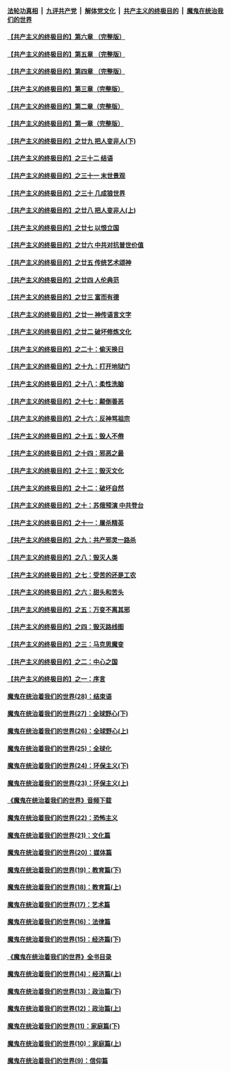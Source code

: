 

####  [法轮功真相](../../../../basic/blob/master/README.md?t=05271831) &nbsp;|&nbsp; [九评共产党](../../../../9ping.md/blob/master/README.md?t=05271831) &nbsp;|&nbsp; [解体党文化](../../../../jtdwh.md/blob/master/README.md?t=05271831)  &nbsp;|&nbsp; [共产主义的终极目的](../../../../gczydzjmd.md/blob/master/README.md?t=05271831) &nbsp;|&nbsp; [魔鬼在统治我们的世界](../../../../mgztzwmdsj.md/blob/master/README.md?t=05271831) 

#### [【共产主义的终极目的】第六章 （完整版）](../pages/nsc422/n11428913.md?t=05271831) 

#### [【共产主义的终极目的】第五章 （完整版）](../pages/nsc422/n11428912.md?t=05271831) 

#### [【共产主义的终极目的】第四章 （完整版）](../pages/nsc422/n11428907.md?t=05271831) 

#### [【共产主义的终极目的】第三章（完整版）](../pages/nsc422/n11428848.md?t=05271831) 

#### [【共产主义的终极目的】第二章（完整版）](../pages/nsc422/n11428831.md?t=05271831) 

#### [【共产主义的终极目的】第一章（完整版）](../pages/nsc422/n11417651.md?t=05271831) 

#### [【共产主义的终极目的】之廿九 把人变非人(下)](../pages/nsc422/n11344140.md?t=05271831) 

#### [【共产主义的终极目的】之三十二 结语](../pages/nsc422/n11360535.md?t=05271831) 

#### [【共产主义的终极目的】之三十一 末世景观](../pages/nsc422/n11351129.md?t=05271831) 

#### [【共产主义的终极目的】之三十 几成狼世界](../pages/nsc422/n11348280.md?t=05271831) 

#### [【共产主义的终极目的】之廿八 把人变非人(上)](../pages/nsc422/n11340492.md?t=05271831) 

#### [【共产主义的终极目的】之廿七 以恨立国](../pages/nsc422/n11336944.md?t=05271831) 

#### [【共产主义的终极目的】之廿六 中共对抗普世价值](../pages/nsc422/n11324785.md?t=05271831) 

#### [【共产主义的终极目的】之廿五 传统艺术颂神](../pages/nsc422/n11296396.md?t=05271831) 

#### [【共产主义的终极目的】之廿四 人伦典范](../pages/nsc422/n11296397.md?t=05271831) 

#### [【共产主义的终极目的】之廿三 富而有德](../pages/nsc422/n11283598.md?t=05271831) 

#### [【共产主义的终极目的】之廿一 神传语言文字](../pages/nsc422/n11263265.md?t=05271831) 

#### [【共产主义的终极目的】之廿二 破坏修炼文化](../pages/nsc422/n11245728.md?t=05271831) 

#### [【共产主义的终极目的】之二十：偷天换日](../pages/nsc422/n11238846.md?t=05271831) 

#### [【共产主义的终极目的】之十九：打开地狱门](../pages/nsc422/n11206376.md?t=05271831) 

#### [【共产主义的终极目的】之十八：柔性洗脑](../pages/nsc422/n11199994.md?t=05271831) 

#### [【共产主义的终极目的】之十七：颠倒善恶](../pages/nsc422/n11179782.md?t=05271831) 

#### [【共产主义的终极目的】之十六：反神骂祖宗](../pages/nsc422/n11166798.md?t=05271831) 

#### [【共产主义的终极目的】之十五：毁人不倦](../pages/nsc422/n11166792.md?t=05271831) 

#### [【共产主义的终极目的】之十四：邪恶之最](../pages/nsc422/n11150249.md?t=05271831) 

#### [【共产主义的终极目的】之十三：毁灭文化](../pages/nsc422/n11135227.md?t=05271831) 

#### [【共产主义的终极目的】之十二：破坏自然](../pages/nsc422/n11135214.md?t=05271831) 

#### [【共产主义的终极目的】之十：苏俄预演 中共登台](../pages/nsc422/n11118424.md?t=05271831) 

#### [【共产主义的终极目的】之十一：屠杀精英](../pages/nsc422/n11118442.md?t=05271831) 

#### [【共产主义的终极目的】之九：共产邪灵一路杀](../pages/nsc422/n11114139.md?t=05271831) 

#### [【共产主义的终极目的】之八：毁灭人类](../pages/nsc422/n11108503.md?t=05271831) 

#### [【共产主义的终极目的】之七：受苦的还是工农](../pages/nsc422/n11101809.md?t=05271831) 

#### [【共产主义的终极目的】之六：甜头和苦头](../pages/nsc422/n11096971.md?t=05271831) 

#### [【共产主义的终极目的】之五：万变不离其邪](../pages/nsc422/n11091285.md?t=05271831) 

#### [【共产主义的终极目的】之四：毁灭路线图](../pages/nsc422/n11086284.md?t=05271831) 

#### [【共产主义的终极目的】之三：马克思魔变](../pages/nsc422/n11061941.md?t=05271831) 

#### [【共产主义的终极目的】之二：中心之国](../pages/nsc422/n11047728.md?t=05271831) 

#### [【共产主义的终极目的】之一：序言](../pages/nsc422/n11086077.md?t=05271831) 

#### [魔鬼在统治着我们的世界(28)：结束语](../pages/nsc422/n10936246.md?t=05271831) 

#### [魔鬼在统治着我们的世界(27)：全球野心(下)](../pages/nsc422/n10928319.md?t=05271831) 

#### [魔鬼在统治着我们的世界(26)：全球野心(上)](../pages/nsc422/n10900318.md?t=05271831) 

#### [魔鬼在统治着我们的世界(25)：全球化](../pages/nsc422/n10788205.md?t=05271831) 

#### [魔鬼在统治着我们的世界(24)：环保主义(下)](../pages/nsc422/n10695307.md?t=05271831) 

#### [魔鬼在统治着我们的世界(23)：环保主义(上)](../pages/nsc422/n10688613.md?t=05271831) 

#### [《魔鬼在统治着我们的世界》音频下载](../pages/nsc422/n10635553.md?t=05271831) 

#### [魔鬼在统治着我们的世界(22)：恐怖主义](../pages/nsc422/n10614727.md?t=05271831) 

#### [魔鬼在统治着我们的世界(21)：文化篇](../pages/nsc422/n10597706.md?t=05271831) 

#### [魔鬼在统治着我们的世界(20)：媒体篇](../pages/nsc422/n10586579.md?t=05271831) 

#### [魔鬼在统治着我们的世界(19)：教育篇(下)](../pages/nsc422/n10564808.md?t=05271831) 

#### [魔鬼在统治着我们的世界(18)：教育篇(上)](../pages/nsc422/n10526970.md?t=05271831) 

#### [魔鬼在统治着我们的世界(17)：艺术篇](../pages/nsc422/n10499093.md?t=05271831) 

#### [魔鬼在统治着我们的世界(16)：法律篇](../pages/nsc422/n10485969.md?t=05271831) 

#### [魔鬼在统治着我们的世界(15)：经济篇(下)](../pages/nsc422/n10469975.md?t=05271831) 

#### [《魔鬼在统治着我们的世界》全书目录](../pages/nsc422/n10464261.md?t=05271831) 

#### [魔鬼在统治着我们的世界(14)：经济篇(上)](../pages/nsc422/n10457370.md?t=05271831) 

#### [魔鬼在统治着我们的世界(13)：政治篇(下)](../pages/nsc422/n10448270.md?t=05271831) 

#### [魔鬼在统治着我们的世界(12)：政治篇(上)](../pages/nsc422/n10444576.md?t=05271831) 

#### [魔鬼在统治着我们的世界(11)：家庭篇(下)](../pages/nsc422/n10440961.md?t=05271831) 

#### [魔鬼在统治着我们的世界(10)：家庭篇(上)](../pages/nsc422/n10435448.md?t=05271831) 

#### [魔鬼在统治着我们的世界(9)：信仰篇](../pages/nsc422/n10432159.md?t=05271831) 

